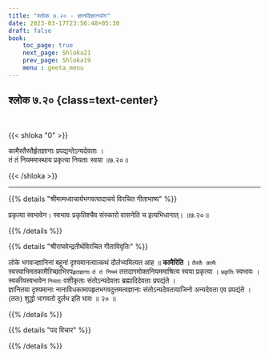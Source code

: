 ```yaml
---
title: "श्लोक ७.२० - ज्ञानविज्ञानयोग"
date: 2023-03-17T23:56:48+05:30
draft: false
book:
    toc_page: true
    next_page: Shloka21
    prev_page: Shloka19
    menu : geeta_menu
---
```




## श्लोक ७.२० {class=text-center}

<br/>

{{< shloka  "0"  >}}

कामैस्तैस्तैर्हृतज्ञानाः प्रपद्यन्तेऽन्यदेवताः ।   
तं तं नियममास्थाय प्रकृत्या नियताः स्वया ॥७.२०॥

{{< /shloka >}}

---


{{% details "श्रीमत्मध्वाचार्यभगवत्पादाचर्य विरचित  गीताभाष्य" %}}

प्रकृत्या स्वभावेन। स्वभावः प्रकृतिश्चैव संस्कारो वासनेति च इत्यभिधानात्। ॥७.२०॥

{{% /details %}}



{{% details "श्रीराघवेन्द्रतीर्थविरचित गीताविवृतिः" %}}

लोके भगवज्ज्ञानिनां बहूनां दृश्यमानत्वात्कथं दौर्लभ्यमित्यत 
आह ॥ **कामैरिति** । `तैस्तैः कामैः` 
स्वस्वाभिमतकामैरिच्छाभिरप`हृतज्ञानाः` `तं तं नियमं`
तत्तदागमोक्तनियममाश्रित्य स्वया प्रकृत्या । 
`प्रकृतिः` स्वभावः । स्वकीयस्वभावेन `नियताः` वशीकृताः 
संतोऽन्यदेवताः ब्रह्मादिदेवताः प्रपद्यंते ।  
ज्ञानितया दृश्यमानाः नानाविधकामापहृतभगवदुत्तमत्वज्ञानाः 
संतोऽन्यदेवतायाजिनो अन्यदेवता एव प्रपद्यंते ।(ततः) 
शुद्धो भागवतो दुर्लभ इति भावः ॥ २० ॥


{{% /details %}}


{{% details "पद विचार" %}}


{{% /details %}}
